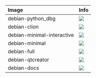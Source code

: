 | Image  | Info |
| :----- | :--- |
| debian-python_dbg | [![](https://images.microbadger.com/badges/image/dunecommunity/debian-python_dbg.svg)](http://microbadger.com/images/dunecommunity/debian-python_dbg "debian-python_dbg layer") |
| debian-clion | [![](https://images.microbadger.com/badges/image/dunecommunity/debian-clion.svg)](http://microbadger.com/images/dunecommunity/debian-clion "debian-clion layer") |
| debian-minimal-interactive | [![](https://images.microbadger.com/badges/image/dunecommunity/debian-minimal-interactive.svg)](http://microbadger.com/images/dunecommunity/debian-minimal-interactive "debian-minimal-interactive layer") |
| debian-minimal | [![](https://images.microbadger.com/badges/image/dunecommunity/debian-minimal.svg)](http://microbadger.com/images/dunecommunity/debian-minimal "debian-minimal layer") |
| debian-full | [![](https://images.microbadger.com/badges/image/dunecommunity/debian-full.svg)](http://microbadger.com/images/dunecommunity/debian-full "debian-full layer") |
| debian-qtcreator | [![](https://images.microbadger.com/badges/image/dunecommunity/debian-qtcreator.svg)](http://microbadger.com/images/dunecommunity/debian-qtcreator "debian-qtcreator layer") |
| debian-docs | [![](https://images.microbadger.com/badges/image/dunecommunity/debian-docs.svg)](http://microbadger.com/images/dunecommunity/debian-docs "debian-docs layer") |

